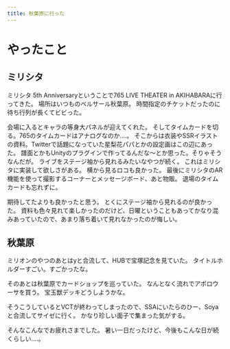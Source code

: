 ```yaml
---
title: 秋葉原に行った
---
```


# やったこと

## ミリシタ

ミリシタ 5th Anniversaryということで765 LIVE THEATER in AKIHABARAに行ってきた。
場所はいつものベルサール秋葉原。
時間指定のチケットだったのに待ち行列が長くてビビった。

会場に入るとキャラの等身大パネルが迎えてくれた。
そしてタイムカードを切る。765のタイムカードはアナログなのか‥‥。
そこからは衣装やSSRイラストの資料。Twitterで話題になっていた星梨花パパとかの設定画はこの辺にあった。
譜面とかもUnityのプラグインで作ってるんだな〜とか思った。そりゃそうなんだが。
ライブをステージ袖から見れるみたいなやつが続く。
これはミリシタに実装して欲しさがある。
横から見るロコも良かった。
最後にミリシタのAR機能を使って撮影するコーナーとメッセージボード、あと物販。
退場のタイムカードも忘れずに。

期待してたよりも良かったと思う。
とくにステージ袖から見れるのが良かった。
資料も色々見れて楽しかったのだけど、日曜ということもあってかなり混みあっていたので、あまり落ち着いて見れなかったのが悔しい。

## 秋葉原

ミリオンのやつのあとはyと合流して、HUBで宝塚記念を見ていた。
タイトルホルダーすごい。すごかったな。

そのあとは秋葉原でカードショップを巡っていた。
なんとなく流れでアポロウーサを買う。
宝玉獣デッキどうしようかな。

そうこうしているとVCTが終わってしまったので、SSAにいたらのひー、Soyaと合流してサイゼに行く。
かなり珍しい面子で集まった気がする。

そんなこんなでお疲れさまでした。
暑い一日だったけど、今後もこんな日が続くらしい‥‥。

